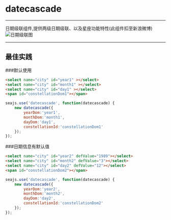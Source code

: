 # datecascade

---

日期级联组件,提供两级日期级联、以及星座功能特性(此组件扣至新浪微博)
![日期级联图](http://ww2.sinaimg.cn/mw690/abede2a8gw1eel2t7mj82j20no06hdg0.jpg)

---

## 最佳实践

###默认使用

````html
<select name="city" id="year1" ></select>
<select name="city" id="month1" ></select>
<select name="city" id="day1" ></select>
<span id="constellationDom1"></span>
````

```javascript
seajs.use('datecascade', function(datecascade) {
	new datecascade({
		yearDom:'year1',
		monthDom:'month1',
		dayDom:'day1',
		constellationId:'constellationDom1'
	});
});
```

###日期信息有默认值

````html
<select name="city" id="year2" defValue="1989"></select>
<select name="city" id="month2" defValue="3"></select>
<select name="city" id="day2" defValue="12"></select>
<span id="constellationDom2"></span>
````

```javascript
seajs.use('datecascade', function(datecascade) {
	new datecascade({
		yearDom:'year2',
		monthDom:'month2',
		dayDom:'day2',
		constellationId:'constellationDom2'
	});
});
```
